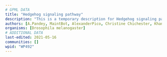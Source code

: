 ```yaml
---
# GPML DATA
title: "Hedgehog signaling pathway"
description: "This is a temporary description for Hedgehog signaling pathway"
authors: [A.Pandey, MaintBot, AlexanderPico, Christine Chichester, Khanspers, Ryan.miller, Egonw, Eweitz]
organisms: [Drosophila melanogaster]
# ADDITIONAL DATA
last-edited: 2021-05-16
communities: []
wpid: "WP492"
---
```

